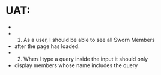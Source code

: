 # UAT:
 * 
 * 1. As a user, I should be able to see all Sworn Members
 * after the page has loaded.
 * 2. When I type a query inside the input it should only
 * display members whose name includes the query


